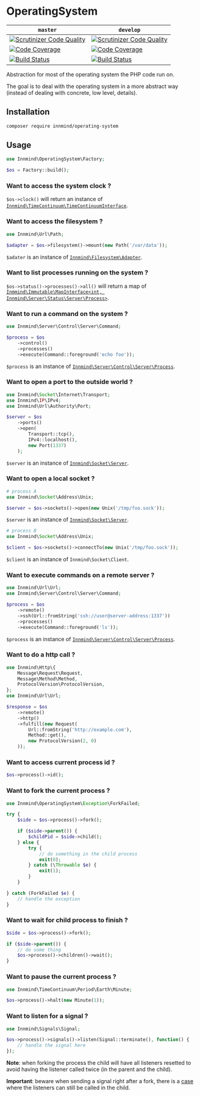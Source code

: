 # OperatingSystem

| `master` | `develop` |
|----------|-----------|
| [![Scrutinizer Code Quality](https://scrutinizer-ci.com/g/Innmind/OperatingSystem/badges/quality-score.png?b=master)](https://scrutinizer-ci.com/g/Innmind/OperatingSystem/?branch=master) | [![Scrutinizer Code Quality](https://scrutinizer-ci.com/g/Innmind/OperatingSystem/badges/quality-score.png?b=develop)](https://scrutinizer-ci.com/g/Innmind/OperatingSystem/?branch=develop) |
| [![Code Coverage](https://scrutinizer-ci.com/g/Innmind/OperatingSystem/badges/coverage.png?b=master)](https://scrutinizer-ci.com/g/Innmind/OperatingSystem/?branch=master) | [![Code Coverage](https://scrutinizer-ci.com/g/Innmind/OperatingSystem/badges/coverage.png?b=develop)](https://scrutinizer-ci.com/g/Innmind/OperatingSystem/?branch=develop) |
| [![Build Status](https://scrutinizer-ci.com/g/Innmind/OperatingSystem/badges/build.png?b=master)](https://scrutinizer-ci.com/g/Innmind/OperatingSystem/build-status/master) | [![Build Status](https://scrutinizer-ci.com/g/Innmind/OperatingSystem/badges/build.png?b=develop)](https://scrutinizer-ci.com/g/Innmind/OperatingSystem/build-status/develop) |

Abstraction for most of the operating system the PHP code run on.

The goal is to deal with the operating system in a more abstract way (instead of dealing with concrete, low level, details).

## Installation

```sh
composer require innmind/operating-system
```

## Usage

```php
use Innmind\OperatingSystem\Factory;

$os = Factory::build();
```

### Want to access the system clock ?

`$os->clock()` will return an instance of [`Innmind\TimeContinuum\TimeContinuumInterface`](https://github.com/innmind/timecontinuum#usage).

### Want to access the filesystem ?

```php
use Innmind\Url\Path;

$adapter = $os->filesystem()->mount(new Path('/var/data'));
```

`$adater` is an instance of [`Innmind\Filesystem\Adapter`](https://github.com/innmind/filesystem#filesystem).

### Want to list processes running on the system ?

`$os->status()->processes()->all()` will return a map of [`Inmmind\Immutable\MapInterface<int, Innmind\Server\Status\Server\Process>`](https://github.com/innmind/serverstatus#usage).

### Want to run a command on the system ?

```php
use Innmind\Server\Control\Server\Command;

$process = $os
    ->control()
    ->processes()
    ->execute(Command::foreground('echo foo'));
```

`$process` is an instance of [`Innmind\Server\Control\Server\Process`](https://github.com/innmind/servercontrol#usage).

### Want to open a port to the outside world ?

```php
use Innmind\Socket\Internet\Transport;
use Innmind\IP\IPv4;
use Innmind\Url\Authority\Port;

$server = $os
    ->ports()
    ->open(
        Transport::tcp(),
        IPv4::localhost(),
        new Port(1337)
    );
```

`$server` is an instance of [`Innmind\Socket\Server`](https://github.com/innmind/socket#internet-socket).

### Want to open a local socket ?

```php
# process A
use Innmind\Socket\Address\Unix;

$server = $os->sockets()->open(new Unix('/tmp/foo.sock'));
```

`$server` is an instance of [`Innmind\Socket\Server`](https://github.com/innmind/socket#unix-socket).

```php
# process B
use Innmind\Socket\Address\Unix;

$client = $os->sockets()->connectTo(new Unix('/tmp/foo.sock'));
```

`$client` is an instance of `Innmind\Socket\Client`.

### Want to execute commands on a remote server ?

```php
use Innmind\Url\Url;
use Innmind\Server\Control\Server\Command;

$process = $os
    ->remote()
    ->ssh(Url::fromString('ssh://user@server-address:1337'))
    ->processes()
    ->execute(Command::foreground('ls'));
```

`$process` is an instance of [`Innmind\Server\Control\Server\Process`](https://github.com/innmind/servercontrol#usage).

### Want to do a http call ?

```php
use Innmind\Http\{
    Message\Request\Request,
    Message\Method\Method,
    ProtocolVersion\ProtocolVersion,
};
use Innmind\Url\Url;

$response = $os
    ->remote()
    ->http()
    ->fulfill(new Request(
        Url::fromString('http://example.com'),
        Method::get(),
        new ProtocolVersion(2, 0)
    ));
```

### Want to access current process id ?

```php
$os->process()->id();
```

### Want to fork the current process ?

```php
use Innmind\OperatingSystem\Exception\ForkFailed;

try {
    $side = $os->process()->fork();

    if ($side->parent()) {
        $childPid = $side->child();
    } else {
        try {
            // do something in the child process
            exit(0);
        } catch (\Throwable $e) {
            exit(1);
        }
    }

} catch (ForkFailed $e) {
    // handle the exception
}
```

### Want to wait for child process to finish ?

```php
$side = $os->process()->fork();

if ($side->parent()) {
    // do some thing
    $os->process()->children()->wait();
}
```

### Want to pause the current process ?

```php
use Innmind\TimeContinuum\Period\Earth\Minute;

$os->process()->halt(new Minute(1));
```

### Want to listen for a signal ?

```php
use Innmind\Signals\Signal;

$os->process()->signals()->listen(Signal::terminate(), function() {
    // handle the signal here
});
```

**Note**: when forking the process the child will have all listeners resetted to avoid having the listener called twice (in the parent and the child).

**Important**: beware when sending a signal right after a fork, there is a [case](tests/CurrentProcess/GenericTest.php#L134) where the listeners can still be called in the child.
